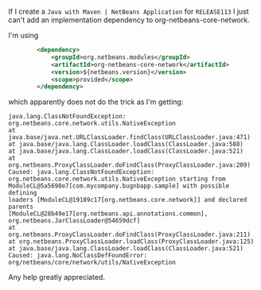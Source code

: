 If I create a `Java with Maven | NetBeans Application` for `RELEASE113` I just
can't add an implementation dependency to org-netbeans-core-network.

I'm using

```xml
        <dependency>
            <groupId>org.netbeans.modules</groupId>
            <artifactId>org-netbeans-core-network</artifactId>
            <version>${netbeans.version}</version>
            <scope>provided</scope>
        </dependency>
```

which apparently does not do the trick as I'm getting:

```
java.lang.ClassNotFoundException:
org.netbeans.core.network.utils.NativeException
at java.base/java.net.URLClassLoader.findClass(URLClassLoader.java:471)
at java.base/java.lang.ClassLoader.loadClass(ClassLoader.java:588)
at java.base/java.lang.ClassLoader.loadClass(ClassLoader.java:521)
at org.netbeans.ProxyClassLoader.doFindClass(ProxyClassLoader.java:209)
Caused: java.lang.ClassNotFoundException:
org.netbeans.core.network.utils.NativeException starting from
ModuleCL@5a5698e7[com.mycompany.bugnbapp.sample] with possible defining
loaders [ModuleCL@19189c17[org.netbeans.core.network]] and declared parents
[ModuleCL@28b49e17[org.netbeans.api.annotations.common],
org.netbeans.JarClassLoader@54659dcf]
at org.netbeans.ProxyClassLoader.doFindClass(ProxyClassLoader.java:211)
at org.netbeans.ProxyClassLoader.loadClass(ProxyClassLoader.java:125)
at java.base/java.lang.ClassLoader.loadClass(ClassLoader.java:521)
Caused: java.lang.NoClassDefFoundError:
org/netbeans/core/network/utils/NativeException
```

Any help greatly appreciated.
